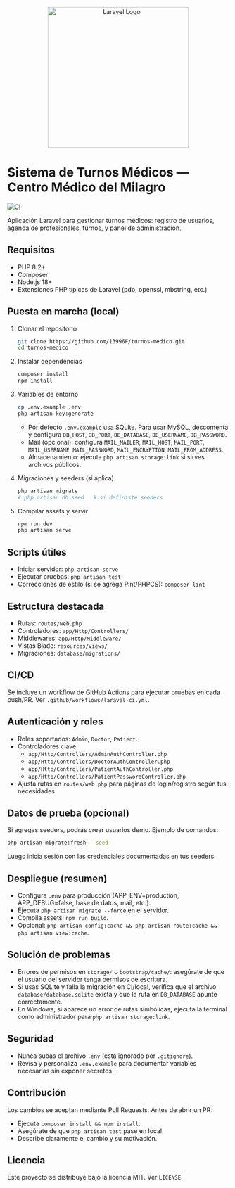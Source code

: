 <p align="center">
  <img src="https://raw.githubusercontent.com/laravel/art/master/logo-lockup/5%20SVG/2%20CMYK/1%20Full%20Color/laravel-logolockup-cmyk-red.svg" width="320" alt="Laravel Logo" />
</p>

# Sistema de Turnos Médicos — Centro Médico del Milagro

![CI](https://github.com/13996F/turnos-medico/actions/workflows/laravel-ci.yml/badge.svg)

Aplicación Laravel para gestionar turnos médicos: registro de usuarios, agenda de profesionales, turnos, y panel de administración.

## Requisitos

- PHP 8.2+
- Composer
- Node.js 18+
- Extensiones PHP típicas de Laravel (pdo, openssl, mbstring, etc.)

## Puesta en marcha (local)

1. Clonar el repositorio
   ```bash
   git clone https://github.com/13996F/turnos-medico.git
   cd turnos-medico
   ```

2. Instalar dependencias
   ```bash
   composer install
   npm install
   ```

3. Variables de entorno
   ```bash
   cp .env.example .env
   php artisan key:generate
   ```
   - Por defecto `.env.example` usa SQLite. Para usar MySQL, descomenta y configura `DB_HOST`, `DB_PORT`, `DB_DATABASE`, `DB_USERNAME`, `DB_PASSWORD`.
   - Mail (opcional): configura `MAIL_MAILER`, `MAIL_HOST`, `MAIL_PORT`, `MAIL_USERNAME`, `MAIL_PASSWORD`, `MAIL_ENCRYPTION`, `MAIL_FROM_ADDRESS`.
   - Almacenamiento: ejecuta `php artisan storage:link` si sirves archivos públicos.

4. Migraciones y seeders (si aplica)
   ```bash
   php artisan migrate
   # php artisan db:seed   # si definiste seeders
   ```

5. Compilar assets y servir
   ```bash
   npm run dev
   php artisan serve
   ```

## Scripts útiles

- Iniciar servidor: `php artisan serve`
- Ejecutar pruebas: `php artisan test`
- Correcciones de estilo (si se agrega Pint/PHPCS): `composer lint`

## Estructura destacada

- Rutas: `routes/web.php`
- Controladores: `app/Http/Controllers/`
- Middlewares: `app/Http/Middleware/`
- Vistas Blade: `resources/views/`
- Migraciones: `database/migrations/`

## CI/CD

Se incluye un workflow de GitHub Actions para ejecutar pruebas en cada push/PR. Ver `.github/workflows/laravel-ci.yml`.

## Autenticación y roles

- Roles soportados: `Admin`, `Doctor`, `Patient`.
- Controladores clave:
  - `app/Http/Controllers/AdminAuthController.php`
  - `app/Http/Controllers/DoctorAuthController.php`
  - `app/Http/Controllers/PatientAuthController.php`
  - `app/Http/Controllers/PatientPasswordController.php`
- Ajusta rutas en `routes/web.php` para páginas de login/registro según tus necesidades.

## Datos de prueba (opcional)

Si agregas seeders, podrás crear usuarios demo. Ejemplo de comandos:
```bash
php artisan migrate:fresh --seed
```
Luego inicia sesión con las credenciales documentadas en tus seeders.

## Despliegue (resumen)

- Configura `.env` para producción (APP_ENV=production, APP_DEBUG=false, base de datos, mail, etc.).
- Ejecuta `php artisan migrate --force` en el servidor.
- Compila assets: `npm run build`.
- Opcional: `php artisan config:cache && php artisan route:cache && php artisan view:cache`.

## Solución de problemas

- Errores de permisos en `storage/` o `bootstrap/cache/`: asegúrate de que el usuario del servidor tenga permisos de escritura.
- Si usas SQLite y falla la migración en CI/local, verifica que el archivo `database/database.sqlite` exista y que la ruta en `DB_DATABASE` apunte correctamente.
- En Windows, si aparece un error de rutas simbólicas, ejecuta la terminal como administrador para `php artisan storage:link`.

## Seguridad

- Nunca subas el archivo `.env` (está ignorado por `.gitignore`).
- Revisa y personaliza `.env.example` para documentar variables necesarias sin exponer secretos.

## Contribución

Los cambios se aceptan mediante Pull Requests. Antes de abrir un PR:
- Ejecuta `composer install && npm install`.
- Asegúrate de que `php artisan test` pase en local.
- Describe claramente el cambio y su motivación.

## Licencia

Este proyecto se distribuye bajo la licencia MIT. Ver `LICENSE`.
